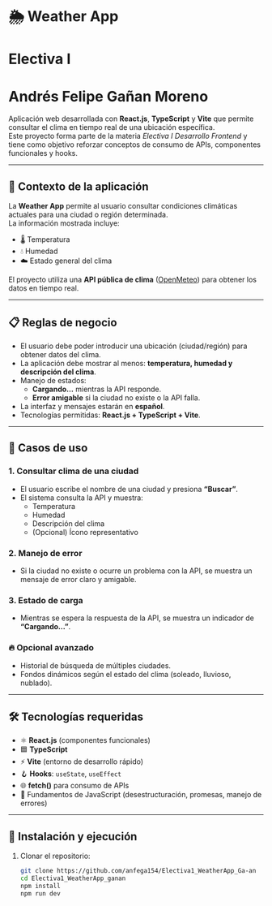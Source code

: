 # 🌦️ Weather App 
# Electiva I
# Andrés Felipe Gañan Moreno

Aplicación web desarrollada con **React.js**, **TypeScript** y **Vite** que permite consultar el clima en tiempo real de una ubicación específica.  
Este proyecto forma parte de la materia *Electiva I Desarrollo Frontend* y tiene como objetivo reforzar conceptos de consumo de APIs, componentes funcionales y hooks.

---

## 📖 Contexto de la aplicación
La **Weather App** permite al usuario consultar condiciones climáticas actuales para una ciudad o región determinada.  
La información mostrada incluye:
- 🌡️ Temperatura  
- 💧 Humedad  
- ☁️ Estado general del clima  

El proyecto utiliza una **API pública de clima** ([OpenMeteo](https://open-meteo.com/)) para obtener los datos en tiempo real.

---

## 📋 Reglas de negocio
- El usuario debe poder introducir una ubicación (ciudad/región) para obtener datos del clima.
- La aplicación debe mostrar al menos: **temperatura, humedad y descripción del clima**.
- Manejo de estados:
  - **Cargando…** mientras la API responde.  
  - **Error amigable** si la ciudad no existe o la API falla.  
- La interfaz y mensajes estarán en **español**.  
- Tecnologías permitidas: **React.js + TypeScript + Vite**.  

---

## 🎯 Casos de uso

### 1. Consultar clima de una ciudad
- El usuario escribe el nombre de una ciudad y presiona **“Buscar”**.  
- El sistema consulta la API y muestra:
  - Temperatura  
  - Humedad  
  - Descripción del clima  
  - (Opcional) Ícono representativo  

### 2. Manejo de error
- Si la ciudad no existe o ocurre un problema con la API, se muestra un mensaje de error claro y amigable.  

### 3. Estado de carga
- Mientras se espera la respuesta de la API, se muestra un indicador de **“Cargando…”**.  

### 🔥 Opcional avanzado
- Historial de búsqueda de múltiples ciudades.  
- Fondos dinámicos según el estado del clima (soleado, lluvioso, nublado).  

---

## 🛠️ Tecnologías requeridas
- ⚛️ **React.js** (componentes funcionales)  
- 🟦 **TypeScript**  
- ⚡ **Vite** (entorno de desarrollo rápido)  
- 🪝 **Hooks**: `useState`, `useEffect`  
- 🌐 **fetch()** para consumo de APIs  
- 📜 Fundamentos de JavaScript (desestructuración, promesas, manejo de errores)  

---

## 🚀 Instalación y ejecución

1. Clonar el repositorio:
   ```bash
   git clone https://github.com/anfega154/Electiva1_WeatherApp_Ga-an
   cd Electiva1_WeatherApp_ganan
   npm install
   npm run dev
 ```

